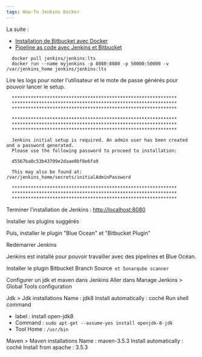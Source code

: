 ```yaml
---
tags: How-To Jenkins Docker
---
```

La suite : 
* [Installation de Bitbucket avec Docker](2018/06/06/pipeline-as-code-1-bitbucket/)
* [Pipeline as code avec Jenkins et Bitbucket](2018/06/10/Pipeline-as-code-with-Jenkins-and-bitbucket/)


```
  docker pull jenkins/jenkins:lts
  docker run --name myjenkins -p 8080:8080 -p 50000:50000 -v /var/jenkins_home jenkins/jenkins:lts
```

Lire les logs pour noter l'utilisateur et le mote de passe générés pour pouvoir lancer le setup.
```
  *************************************************************
  *************************************************************
  *************************************************************

  *************************************************************
  *************************************************************
  *************************************************************

  Jenkins initial setup is required. An admin user has been created and a password generated.
  Please use the following password to proceed to installation:

  d5567ba0c53b43709e2daae0bf8e6fa9

  This may also be found at: /var/jenkins_home/secrets/initialAdminPassword

  *************************************************************
  *************************************************************
  *************************************************************
```

Terminer l'installation de Jenkins : [http://localhost:8080](http://localhost:8080)

Installer les plugins suggérés

Puis, installer le plugin "Blue Ocean" et "Bitbucket Plugin"

Redémarrer Jenkins

Jenkins est installé pour pouvoir travailler avec des pipelines et Blue Océan.

Installer le plugin ̀Bitbucket Branch Source` et ̀Sonarqube scanner`

Configurer un jdk et maven dans Jenkins
Aller dans Manage Jenkins > Global Tools configuration

Jdk > Jdk installations
Name : jdk8
Install automatically : coché
Run shell command
* label : install open-jdk8
* Command : `sudo apt-get --assume-yes install openjdk-8-jdk`
* Tool Home : `/usr/bin`

Maven > Maven installations
Name : maven-3.5.3
Install automatically : coché
Install from apache : 3.5.3

